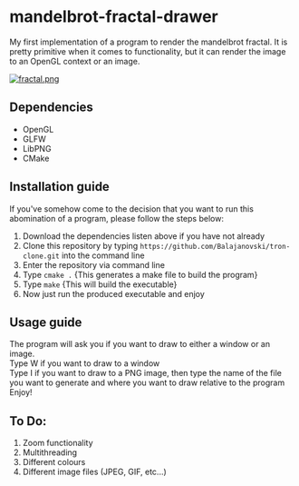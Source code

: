 # mandelbrot-fractal-drawer
My first implementation of a program to render the mandelbrot fractal.
It is pretty primitive when it comes to functionality, but it can render the image to an OpenGL context or an image.

[![fractal.png](https://s10.postimg.org/r6mpm6ks9/fractal.png)](https://postimg.org/image/jdw1u7et1/)

## Dependencies
* OpenGL 
* GLFW
* LibPNG
* CMake

## Installation guide
If you've somehow come to the decision that you want to run this abomination of a program, please follow the steps below: <br>
1. Download the dependencies listen above if you have not already
2. Clone this repository by typing ` https://github.com/Balajanovski/tron-clone.git ` into the command line
3. Enter the repository via command line
4. Type `cmake .` {This generates a make file to build the program}
5. Type `make` {This will build the executable}
6. Now just run the produced executable and enjoy

## Usage guide
The program will ask you if you want to draw to either a window or an image.<br>
Type W if you want to draw to a window<br>
Type I if you want to draw to a PNG image, then type the name of the file you want to generate and where you want to draw relative to the program<br>
Enjoy!

## To Do:
1. Zoom functionality
2. Multithreading
3. Different colours
4. Different image files (JPEG, GIF, etc...)
